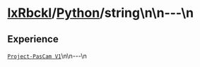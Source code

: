 # [lxRbckl]()/[Python](/Python)/string\n\n---\n
## Experience
[`Project-PasCam V1`](https://github.com/lxRbckl/Project-PasCam/blob/V1/README.md)\n\n---\n